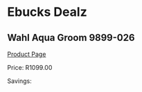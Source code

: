 
# Ebucks Dealz
## Wahl Aqua Groom 9899-026
[Product Page](https://www.ebucks.com/web/shop/productSelected.do?prodId=1191186778&catId=1186081080)

Price: R1099.00

Savings: 


	